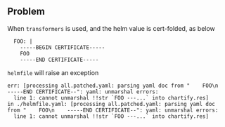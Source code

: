 ## Problem

When `transformers` is used,
and the helm value is cert-folded,
as below

```
  FOO: |
    -----BEGIN CERTIFICATE-----
    FOO
    -----END CERTIFICATE-----
```

`helmfile` will raise an exception

```
err: [processing all.patched.yaml: parsing yaml doc from "    FOO\n    -----END CERTIFICATE--": yaml: unmarshal errors:
  line 1: cannot unmarshal !!str `FOO ---...` into chartify.res]
in ./helmfile.yaml: [processing all.patched.yaml: parsing yaml doc from "    FOO\n    -----END CERTIFICATE--": yaml: unmarshal errors:
  line 1: cannot unmarshal !!str `FOO ---...` into chartify.res]
```
